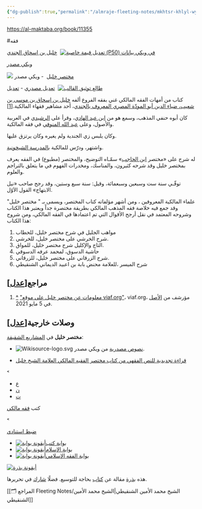 ```yaml
---
{"dg-publish":true,"permalink":"/almraje-fleeting-notes/mkhtsr-khlyl-wykybydya/"}
---
```


https://al-maktaba.org/book/11355 

#فقه 

[خليل بن إسحاق الجندي](https://ar.wikipedia.org/wiki/%D8%AE%D9%84%D9%8A%D9%84_%D8%A8%D9%86_%D8%A5%D8%B3%D8%AD%D8%A7%D9%82_%D8%A7%D9%84%D8%AC%D9%86%D8%AF%D9%8A "خليل بن إسحاق الجندي")  [![تعديل قيمة خاصية (P50) في ويكي بيانات](https://upload.wikimedia.org/wikipedia/commons/thumb/f/f4/Twemoji_270f.svg/13px-Twemoji_270f.svg.png)](https://www.wikidata.org/wiki/Q6933513#P50 "تعديل قيمة خاصية (P50) في ويكي بيانات")

[ويكي مصدر](https://ar.wikipedia.org/wiki/%D9%88%D9%8A%D9%83%D9%8A_%D9%85%D8%B5%D8%AF%D8%B1 "ويكي مصدر")

![](https://upload.wikimedia.org/wikipedia/commons/thumb/4/4c/Wikisource-logo.svg/19px-Wikisource-logo.svg.png) [مختصر خليل](https://ar.wikisource.org/wiki/ar:%D9%85%D8%AE%D8%AA%D8%B5%D8%B1_%D8%AE%D9%84%D9%8A%D9%84 "s:ar:مختصر خليل")  - ويكي مصدر

[تعديل مصدري](https://ar.wikipedia.org/w/index.php?title=%D9%85%D8%AE%D8%AA%D8%B5%D8%B1_%D8%AE%D9%84%D9%8A%D9%84&action=edit&section=0) - [تعديل](https://ar.wikipedia.org/w/index.php?title=%D9%85%D8%AE%D8%AA%D8%B5%D8%B1_%D8%AE%D9%84%D9%8A%D9%84&veaction=edit)  [![طالع توثيق القالب](https://upload.wikimedia.org/wikipedia/commons/thumb/3/38/Info_Simple.svg/12px-Info_Simple.svg.png)](https://ar.wikipedia.org/wiki/%D9%82%D8%A7%D9%84%D8%A8:%D8%B5%D9%86%D8%AF%D9%88%D9%82_%D9%85%D8%B9%D9%84%D9%88%D9%85%D8%A7%D8%AA_%D9%83%D8%AA%D8%A7%D8%A8 "طالع توثيق القالب")

كتاب من أمهات الفقه المالكي غني بفقه الفروع ألفه [خليل بن إسحاق بن موسى بن شعيب، ضياء الدين أبو المودّة المصري المعروف بالجندي](https://ar.wikipedia.org/wiki/%D8%AE%D9%84%D9%8A%D9%84_%D8%A8%D9%86_%D8%A5%D8%B3%D8%AD%D8%A7%D9%82_%D8%A7%D9%84%D8%AC%D9%86%D8%AF%D9%8A "خليل بن إسحاق الجندي")، أحد مشاهير فقهاء المالكية.[\[1\]](https://ar.wikipedia.org/wiki/%D9%85%D8%AE%D8%AA%D8%B5%D8%B1_%D8%AE%D9%84%D9%8A%D9%84#cite_note-1)

كان أبوه حنفي المذهب، وسمع هو من [ابن عبد الهادي](https://ar.wikipedia.org/wiki/%D8%A7%D8%A8%D9%86_%D8%B9%D8%A8%D8%AF_%D8%A7%D9%84%D9%87%D8%A7%D8%AF%D9%8A "ابن عبد الهادي")، وقرأ على [الرشيدي](https://ar.wikipedia.org/wiki/%D8%A7%D9%84%D8%B1%D8%B4%D9%8A%D8%AF%D9%8A "الرشيدي") في العربية والأصول، وعلى [عبد الله المنوفي](https://ar.wikipedia.org/w/index.php?title=%D8%B9%D8%A8%D8%AF_%D8%A7%D9%84%D9%84%D9%87_%D8%A7%D9%84%D9%85%D9%86%D9%88%D9%81%D9%8A&action=edit&redlink=1 "عبد الله المنوفي (الصفحة غير موجودة)") في فقه المالكية.

وكان يلبس زي الجندية ولم يغيره وكان يرتزق عليها.

واشتهر، ودرّس للمالكية [بالمدرسة الشيخونية](https://ar.wikipedia.org/w/index.php?title=%D8%A8%D8%A7%D9%84%D9%85%D8%AF%D8%B1%D8%B3%D8%A9_%D8%A7%D9%84%D8%B4%D9%8A%D8%AE%D9%88%D9%86%D9%8A%D8%A9&action=edit&redlink=1 "بالمدرسة الشيخونية (الصفحة غير موجودة)").

له شرح على «مختصر [ابن الحاجب](https://ar.wikipedia.org/wiki/%D8%A7%D8%A8%D9%86_%D8%A7%D9%84%D8%AD%D8%A7%D8%AC%D8%A8 "ابن الحاجب")» سمّـاه التوضيح، والمختصر (مطبوع) في الفقه يعرف بمختصر خليل وقد شرحه كثيرون، والمناسك، ومخدرات الفهوم في ما يتعلق بالتراجم والعلوم.

توفّـي سنة ست وسبعين وسبعمائة، وقيل: سنة سبع وستين، وقد رجح صاحب «نيل الابتهاج» القول الاَوّل.

علماء المالكية المعروفين ، ومن أشهر مؤلفاته كتاب المختصر، ويسمى بـ " مختصر خليل" وقد جمع فيه خلاصة فقه المذهب المالكي بطريقة مختصرة جداً ويعتبر هذا الكتاب وشروحه المعتمد في نقل أرجح الأقوال التي تم اعتمادها في الفقه المالكي، ومن شروح هذا الكتاب:

1.  مواهب الجليل في شرح مختصر خليل، للحطاب
2.  شرح الخرشي على مختصر خليل، للخرشي.
3.  التاج والإكليل شرح مختصر خليل، للمواق.
4.  حاشية الدسوق، لمحمد عرفه الدسوقي
5.  شرح الزرقاني على مختصر خليل، للزرقاني.
6.  شرح الميسر ،للعلامة محنض بابة بن اعبيد الديماني الشنقيطي

## مراجع\[[عدل](https://ar.wikipedia.org/w/index.php?title=%D9%85%D8%AE%D8%AA%D8%B5%D8%B1_%D8%AE%D9%84%D9%8A%D9%84&action=edit&section=1 "عدل القسم: مراجع")\]

1.  **[^](https://ar.wikipedia.org/wiki/%D9%85%D8%AE%D8%AA%D8%B5%D8%B1_%D8%AE%D9%84%D9%8A%D9%84#cite_ref-1 "تعدى المحتوى الحالي إلى أعلى الصفحة")** ["معلومات عن مختصر خليل على موقع viaf.org"](https://web.archive.org/web/20210505113143/https://viaf.org/viaf/184317704/)، viaf.org، مؤرشف من [الأصل](https://viaf.org/viaf/184317704) في 5 مايو 2021.

## وصلات خارجية\[[عدل](https://ar.wikipedia.org/w/index.php?title=%D9%85%D8%AE%D8%AA%D8%B5%D8%B1_%D8%AE%D9%84%D9%8A%D9%84&action=edit&section=2 "عدل القسم: وصلات خارجية")\]

**مختصر خليل** في [المشاريع الشقيقة](https://ar.wikipedia.org/wiki/%D9%88%D9%8A%D9%83%D9%8A%D8%A8%D9%8A%D8%AF%D9%8A%D8%A7:%D9%85%D8%B4%D8%A7%D8%B1%D9%8A%D8%B9_%D8%B4%D9%82%D9%8A%D9%82%D8%A9 "ويكيبيديا:مشاريع شقيقة"):

-   ![Wikisource-logo.svg](https://upload.wikimedia.org/wikipedia/commons/thumb/4/4c/Wikisource-logo.svg/15px-Wikisource-logo.svg.png) [نصوص مصدرية](https://ar.wikisource.org/wiki/%D9%85%D8%AE%D8%AA%D8%B5%D8%B1_%D8%AE%D9%84%D9%8A%D9%84 "s:مختصر خليل") من ويكي مصدر.

-   [قراءة تجديدية للنص الفقهي من كتاب مختصر الفقيه المالكي العلامة الشيخ خليل](https://web.archive.org/web/20160610054731/https://sites.google.com/site/almoatamidalallah/h)

˂

-   [ع](https://ar.wikipedia.org/wiki/%D9%82%D8%A7%D9%84%D8%A8:%D9%83%D8%AA%D8%A8_%D9%81%D9%82%D9%87_%D9%85%D8%A7%D9%84%D9%83%D9%8A "قالب:كتب فقه مالكي")
-   [ن](https://ar.wikipedia.org/wiki/%D9%86%D9%82%D8%A7%D8%B4_%D8%A7%D9%84%D9%82%D8%A7%D9%84%D8%A8:%D9%83%D8%AA%D8%A8_%D9%81%D9%82%D9%87_%D9%85%D8%A7%D9%84%D9%83%D9%8A "نقاش القالب:كتب فقه مالكي")
-   [ت](https://ar.wikipedia.org/w/index.php?title=%D9%82%D8%A7%D9%84%D8%A8:%D9%83%D8%AA%D8%A8_%D9%81%D9%82%D9%87_%D9%85%D8%A7%D9%84%D9%83%D9%8A&action=edit)

كتب [فقه مالكي](https://ar.wikipedia.org/wiki/%D9%85%D8%A7%D9%84%D9%83%D9%8A%D8%A9 "مالكية")

˂

[ضبط استنادي](https://ar.wikipedia.org/wiki/%D9%88%D9%8A%D9%83%D9%8A%D8%A8%D9%8A%D8%AF%D9%8A%D8%A7:%D8%B6%D8%A8%D8%B7_%D8%A7%D8%B3%D8%AA%D9%86%D8%A7%D8%AF%D9%8A "ويكيبيديا:ضبط استنادي")

-   [![أيقونة بوابة](https://upload.wikimedia.org/wikipedia/commons/thumb/a/a5/Nuvola_apps_bookcase.svg/28px-Nuvola_apps_bookcase.svg.png)](https://ar.wikipedia.org/wiki/%D8%A8%D9%88%D8%A7%D8%A8%D8%A9:%D9%83%D8%AA%D8%A8 "بوابة:كتب")[بوابة كتب](https://ar.wikipedia.org/wiki/%D8%A8%D9%88%D8%A7%D8%A8%D8%A9:%D9%83%D8%AA%D8%A8 "بوابة:كتب")
-   [![أيقونة بوابة](https://upload.wikimedia.org/wikipedia/commons/thumb/2/23/IslamSymbolAllah.PNG/27px-IslamSymbolAllah.PNG)](https://ar.wikipedia.org/wiki/%D8%A8%D9%88%D8%A7%D8%A8%D8%A9:%D8%A7%D9%84%D8%A5%D8%B3%D9%84%D8%A7%D9%85 "بوابة:الإسلام")[بوابة الإسلام](https://ar.wikipedia.org/wiki/%D8%A8%D9%88%D8%A7%D8%A8%D8%A9:%D8%A7%D9%84%D8%A5%D8%B3%D9%84%D8%A7%D9%85 "بوابة:الإسلام")
-   [![أيقونة بوابة](https://upload.wikimedia.org/wikipedia/commons/thumb/e/e7/Mosque02.svg/32px-Mosque02.svg.png)](https://ar.wikipedia.org/wiki/%D8%A8%D9%88%D8%A7%D8%A8%D8%A9:%D8%A7%D9%84%D9%81%D9%82%D9%87_%D8%A7%D9%84%D8%A5%D8%B3%D9%84%D8%A7%D9%85%D9%8A "بوابة:الفقه الإسلامي")[بوابة الفقه الإسلامي](https://ar.wikipedia.org/wiki/%D8%A8%D9%88%D8%A7%D8%A8%D8%A9:%D8%A7%D9%84%D9%81%D9%82%D9%87_%D8%A7%D9%84%D8%A5%D8%B3%D9%84%D8%A7%D9%85%D9%8A "بوابة:الفقه الإسلامي")

[![أيقونة بذرة](https://upload.wikimedia.org/wikipedia/commons/thumb/a/a5/Nuvola_apps_bookcase.svg/20px-Nuvola_apps_bookcase.svg.png)](https://ar.wikipedia.org/wiki/%D9%85%D9%84%D9%81:Nuvola_apps_bookcase.svg)

هذه [بذرة](https://ar.wikipedia.org/wiki/%D9%88%D9%8A%D9%83%D9%8A%D8%A8%D9%8A%D8%AF%D9%8A%D8%A7:%D8%A8%D8%B0%D8%B1%D8%A9 "ويكيبيديا:بذرة") مقالة عن [كتاب](https://ar.wikipedia.org/wiki/%D9%83%D8%AA%D8%A7%D8%A8 "كتاب") بحاجة للتوسيع. فضلًا [شارك](https://ar.wikipedia.org/w/index.php?title=%D9%85%D8%AE%D8%AA%D8%B5%D8%B1_%D8%AE%D9%84%D9%8A%D9%84&action=edit) في تحريرها.

[[🗂️ المراجع Fleeting Notes/الشيخ محمد الأمين الشنقيطي\|الشيخ محمد الأمين الشنقيطي]]